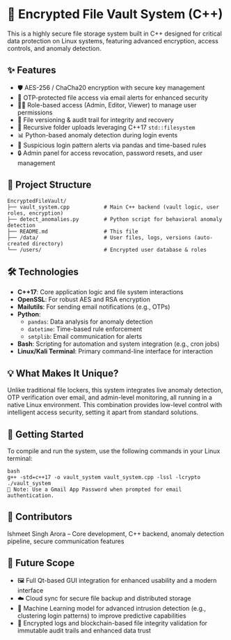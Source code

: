 # 🔐 Encrypted File Vault System (C++)

This is a highly secure file storage system built in C++ designed for critical data protection on Linux systems, featuring advanced encryption, access controls, and anomaly detection.

## ✨ Features
- 🛡️ AES-256 / ChaCha20 encryption with secure key management  
- 🔑 OTP-protected file access via email alerts for enhanced security  
- 🧑‍💻 Role-based access (Admin, Editor, Viewer) to manage user permissions  
- 🔄 File versioning & audit trail for integrity and recovery  
- 📁 Recursive folder uploads leveraging C++17 `std::filesystem`  
- 📊 Python-based anomaly detection during login events  
- 🧠 Suspicious login pattern alerts via pandas and time-based rules  
- 🔒 Admin panel for access revocation, password resets, and user management  

## 📁 Project Structure
```
EncryptedFileVault/
├── vault_system.cpp           # Main C++ backend (vault logic, user roles, encryption)
├── detect_anomalies.py        # Python script for behavioral anomaly detection
├── README.md                  # This file
├── /data/                     # User files, logs, versions (auto-created directory)
└── /users/                    # Encrypted user database & roles
```

## 🛠️ Technologies
- **C++17**: Core application logic and file system interactions  
- **OpenSSL**: For robust AES and RSA encryption  
- **Mailutils**: For sending email notifications (e.g., OTPs)  
- **Python**:  
  - `pandas`: Data analysis for anomaly detection  
  - `datetime`: Time-based rule enforcement  
  - `smtplib`: Email communication for alerts  
- **Bash**: Scripting for automation and system integration (e.g., cron jobs)  
- **Linux/Kali Terminal**: Primary command-line interface for interaction  

## 💡 What Makes It Unique?
Unlike traditional file lockers, this system integrates live anomaly detection, OTP verification over email, and admin-level monitoring, all running in a native Linux environment. This combination provides low-level control with intelligent access security, setting it apart from standard solutions.

## 🚀 Getting Started
To compile and run the system, use the following commands in your Linux terminal:

```
bash
g++ -std=c++17 -o vault_system vault_system.cpp -lssl -lcrypto
./vault_system
🔐 Note: Use a Gmail App Password when prompted for email authentication.
```

## 👥 Contributors

Ishmeet Singh Arora – Core development, C++ backend, anomaly detection pipeline, secure communication features

## 🔭 Future Scope

- 🖼️ Full Qt-based GUI integration for enhanced usability and a modern interface
- ☁️ Cloud sync for secure file backup and distributed storage
- 🧠 Machine Learning model for advanced intrusion detection (e.g., clustering login patterns) to improve predictive capabilities
- 🧾 Encrypted logs and blockchain-based file integrity validation for immutable audit trails and enhanced data trust
  
